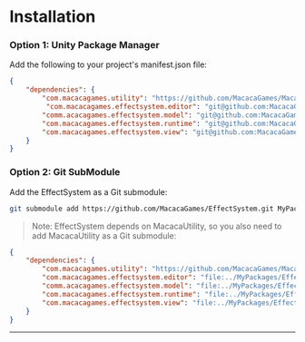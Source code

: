 # Installation

### Option 1: Unity Package Manager
Add the following to your project's manifest.json file:
```json
{
    "dependencies": {
        "com.macacagames.utility": "https://github.com/MacacaGames/MacacaUtility.git",
         "com.macacagames.effectsystem.editor": "git@github.com:MacacaGames/EffectSystem.git?path=Editor/src",
        "comm.acacagames.effectsystem.model": "git@github.com:MacacaGames/EffectSystem.git?path=Model/src",
        "com.macacagames.effectsystem.runtime": "git@github.com:MacacaGames/EffectSystem.git?path=Runtime/src",
        "com.macacagames.effectsystem.view": "git@github.com:MacacaGames/EffectSystem.git?path=View",
    }
}
```

### Option 2: Git SubModule
Add the EffectSystem as a Git submodule:
```bash
git submodule add https://github.com/MacacaGames/EffectSystem.git MyPackages
```
> Note: EffectSystem depends on MacacaUtility, so you also need to add MacacaUtility as a Git submodule:
```json
{
    "dependencies": {
        "com.macacagames.utility": "https://github.com/MacacaGames/MacacaUtility.git",
        "com.macacagames.effectsystem.editor": "file:../MyPackages/EffectSystem/Editor/src",
        "comm.acacagames.effectsystem.model": "file:../MyPackages/EffectSystem/Model/src",
        "com.macacagames.effectsystem.runtime": "file:../MyPackages/EffectSystem/Runtime/src",
        "com.macacagames.effectsystem.view": "file:../MyPackages/EffectSystem/View",
    }
}
```

---